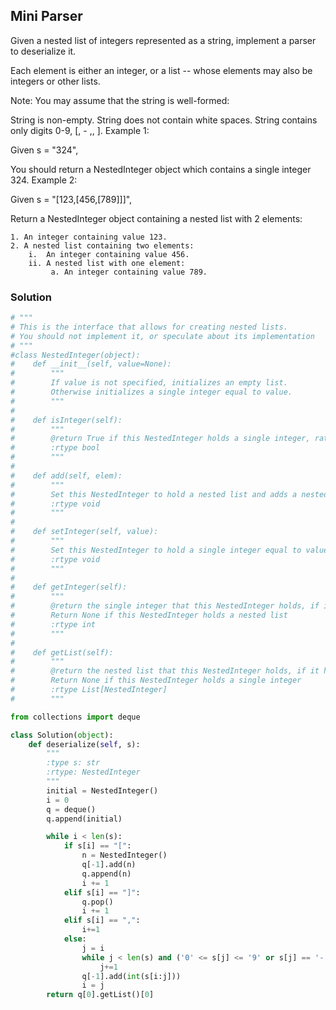 ## Mini Parser


Given a nested list of integers represented as a string, implement a parser to deserialize it.

Each element is either an integer, or a list -- whose elements may also be integers or other lists.

Note: You may assume that the string is well-formed:

String is non-empty.
String does not contain white spaces.
String contains only digits 0-9, [, - ,, ].
Example 1:

Given s = "324",

You should return a NestedInteger object which contains a single integer 324.
Example 2:

Given s = "[123,[456,[789]]]",

Return a NestedInteger object containing a nested list with 2 elements:
```
1. An integer containing value 123.
2. A nested list containing two elements:
    i.  An integer containing value 456.
    ii. A nested list with one element:
         a. An integer containing value 789.
```

### Solution

```python
# """
# This is the interface that allows for creating nested lists.
# You should not implement it, or speculate about its implementation
# """
#class NestedInteger(object):
#    def __init__(self, value=None):
#        """
#        If value is not specified, initializes an empty list.
#        Otherwise initializes a single integer equal to value.
#        """
#
#    def isInteger(self):
#        """
#        @return True if this NestedInteger holds a single integer, rather than a nested list.
#        :rtype bool
#        """
#
#    def add(self, elem):
#        """
#        Set this NestedInteger to hold a nested list and adds a nested integer elem to it.
#        :rtype void
#        """
#
#    def setInteger(self, value):
#        """
#        Set this NestedInteger to hold a single integer equal to value.
#        :rtype void
#        """
#
#    def getInteger(self):
#        """
#        @return the single integer that this NestedInteger holds, if it holds a single integer
#        Return None if this NestedInteger holds a nested list
#        :rtype int
#        """
#
#    def getList(self):
#        """
#        @return the nested list that this NestedInteger holds, if it holds a nested list
#        Return None if this NestedInteger holds a single integer
#        :rtype List[NestedInteger]
#        """

from collections import deque

class Solution(object):
    def deserialize(self, s):
        """
        :type s: str
        :rtype: NestedInteger
        """
        initial = NestedInteger()
        i = 0
        q = deque()
        q.append(initial)

        while i < len(s):
            if s[i] == "[":
                n = NestedInteger()
                q[-1].add(n)
                q.append(n)
                i += 1
            elif s[i] == "]":
                q.pop()
                i += 1
            elif s[i] == ",":
                i+=1
            else:
                j = i
                while j < len(s) and ('0' <= s[j] <= '9' or s[j] == '-'):
                    j+=1
                q[-1].add(int(s[i:j]))
                i = j
        return q[0].getList()[0]

```
